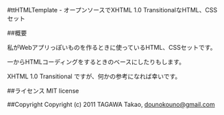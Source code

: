 #ttHTMLTemplate - オープンソースでXHTML 1.0 TransitionalなHTML、CSSセット

##概要

私がWebアプリっぽいものを作るときに使っているHTML、CSSセットです。
 
一からHTMLコーディングをするときのベースにしたりもします。
  
XHTML 1.0 Transitional ですが、何かの参考になれば幸いです。

##ライセンス
MIT license

##Copyright
Copyright (c) 2011 TAGAWA Takao, dounokouno@gmail.com